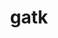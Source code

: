 ---
title: "gatk"
layout: cache
categories: [package, develop-2023-06-04]
meta: {"versions": ["4.3.0.0"], "compilers": ["gcc@=7.3.1"], "oss": ["amzn2"], "platforms": ["linux"], "targets": ["aarch64", "neoverse_n1", "x86_64_v3"], "stacks": ["aws-ahug", "aws-ahug-aarch64", "aws-isc", "aws-isc-aarch64", "root"], "num_specs": 3, "num_specs_by_stack": {"aws-ahug-aarch64": 2, "aws-isc-aarch64": 2, "root": 3, "aws-ahug": 1, "aws-isc": 1}}
spec_details: [{"hash": "oodftbd62c7mtxa5oigseuqj4fk3jgpt", "compiler": "gcc@=7.3.1", "versions": ["4.3.0.0"], "os": "amzn2", "platform": "linux", "target": "aarch64", "variants": ["build_system=generic", "~r"], "stacks": ["aws-ahug-aarch64", "aws-isc-aarch64", "root"], "size": "-", "tarball": "https://binaries.spack.io/releases/develop-2023-06-04/build_cache/linux-amzn2-aarch64/gcc-7.3.1/gatk-4.3.0.0/linux-amzn2-aarch64-gcc-7.3.1-gatk-4.3.0.0-oodftbd62c7mtxa5oigseuqj4fk3jgpt.spack"}, {"hash": "jtolxpwlinvusx23r5ltcwxbhdzb22ay", "compiler": "gcc@=7.3.1", "versions": ["4.3.0.0"], "os": "amzn2", "platform": "linux", "target": "neoverse_n1", "variants": ["build_system=generic", "~r"], "stacks": ["aws-ahug-aarch64", "aws-isc-aarch64", "root"], "size": "-", "tarball": "https://binaries.spack.io/releases/develop-2023-06-04/build_cache/linux-amzn2-neoverse_n1/gcc-7.3.1/gatk-4.3.0.0/linux-amzn2-neoverse_n1-gcc-7.3.1-gatk-4.3.0.0-jtolxpwlinvusx23r5ltcwxbhdzb22ay.spack"}, {"hash": "opnq2xkxoabqcvfxdjgqrw2lsl2s3mxo", "compiler": "gcc@=7.3.1", "versions": ["4.3.0.0"], "os": "amzn2", "platform": "linux", "target": "x86_64_v3", "variants": ["build_system=generic", "~r"], "stacks": ["aws-ahug", "root", "aws-isc"], "size": "-", "tarball": "https://binaries.spack.io/releases/develop-2023-06-04/build_cache/linux-amzn2-x86_64_v3/gcc-7.3.1/gatk-4.3.0.0/linux-amzn2-x86_64_v3-gcc-7.3.1-gatk-4.3.0.0-opnq2xkxoabqcvfxdjgqrw2lsl2s3mxo.spack"}]
---